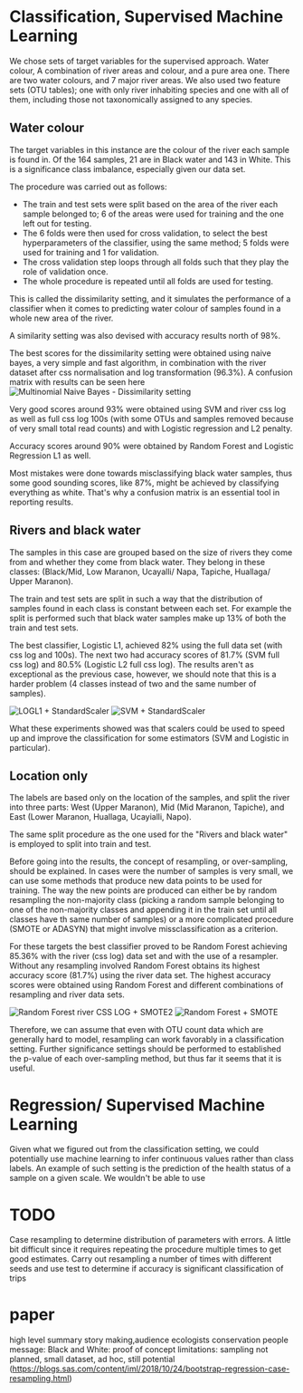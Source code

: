 # Classification, Supervised Machine Learning
We chose  sets of target variables for the supervised  approach. Water colour, A combination of river areas and colour, and a pure area one. There are two water colours, and 7 major river areas. We also used two feature sets (OTU tables); one with only river inhabiting species and one with all of them, including those not taxonomically assigned to any species. 

## Water colour
The target variables in this instance are the colour of the river each sample is found in. Of the 164 samples, 21 are in Black water and 143 in White. This is a significance class imbalance, especially given our data set. 

The procedure was carried out as follows:  
* The train and test sets were split based on the area of the river each sample belonged to; 6 of the areas were used for training and the one left out for testing.  
* The 6 folds were then used for cross validation, to select the best hyperparameters of the classifier, using the same method; 5 folds were used for training and 1 for validation.  
* The cross validation step loops through all folds such that they play the role of validation once.  
* The whole procedure is repeated until all folds are used for testing.  

This is called the dissimilarity setting, and it simulates the performance of a classifier when it comes to predicting water colour of samples found in a whole new area of the river.

A similarity setting was also devised with accuracy results north of 98%.

The best scores for the dissimilarity setting were obtained using naive bayes, a very simple and fast algorithm, in combination with the river dataset after css normalisation and log transformation (96.3%). A confusion matrix with results can be seen here
![Multinomial Naive Bayes - Dissimilarity setting](images/dis_mnb_riv.png)

Very good scores around 93% were obtained using SVM and river css log as well as full css log 100s (with some OTUs and samples removed because of very small total read counts) and with Logistic regression and L2 penalty.

Accuracy scores around 90% were obtained by Random Forest and Logistic Regression L1 as well.

Most mistakes were done towards misclassifying black water samples, thus some good sounding scores, like 87%, might be achieved by classifying everything as white. That's why a confusion matrix is an essential tool in reporting results.

## Rivers and black water
The samples in this case are grouped based on the size of rivers they come from and whether they come from black water. They belong in these classes: (Black/Mid, Low Maranon, Ucayalli/ Napa, Tapiche, Huallaga/ Upper Maranon).

The train and test sets are split in such a way that the distribution of samples found in each class is constant between each set. For example the split is performed such that black water samples make up 13% of both the train and test sets.

The best classifier, Logistic L1, achieved 82% using the full data set (with css log and 100s). The next two had accuracy scores of 81.7% (SVM full css log) and 80.5% (Logistic L2 full css log). The results aren't as exceptional as the previous case, however, we should note that this is a harder problem (4 classes instead of two and the same number of samples).

![LOGL1 + StandardScaler](images/riv_logl1_full100s_sc.png)
![SVM + StandardScaler](images/riv_svm_full_sc.png)


What these experiments showed was that scalers could be used to speed up and improve the classification for some estimators (SVM and Logistic in particular).


## Location only 
The labels are based only on the location of the samples, and split the river into three parts: West (Upper Maranon), Mid (Mid Maranon, Tapiche), and East (Lower Maranon, Huallaga, Ucayialli, Napo).

The same split procedure as the one used for the "Rivers and black water" is employed to split into train and test.

Before going into the results, the concept of resampling, or over-sampling, should be explained. In cases were the number of samples is very small, we can use some methods that produce new data points to be used for training. The way the new points are produced can either be by random resampling the non-majority class (picking a random sample belonging to one of the non-majority classes and appending it in the train set until all classes have th same number of samples) or a more complicated procedure (SMOTE or ADASYN) that might involve missclassification as a criterion.

For these targets the best classifier proved to be Random Forest achieving 85.36% with the river (css log) data set and with the use of a resampler. Without any resampling involved Random Forest obtains its highest accuracy score (81.7%) using the river data set. The highest accuracy scores were obtained using Random Forest and different combinations of resampling and river data sets.

![Random Forest river CSS LOG + SMOTE2](images/loc_rfr_rivcsslog_smote2.png)
![Random Forest + SMOTE](images/loc_rfr_riv_smote.png)


Therefore, we can assume that even with OTU count data which are generally hard to model, resampling can work favorably in a classification setting. Further significance settings should be performed to established the p-value of each over-sampling method, but thus far it seems that it is useful. 



# Regression/ Supervised Machine Learning
Given what we figured out from the classification setting, we could potentially use machine learning to infer continuous values rather than class labels. An example of such setting is the prediction of the health status of a sample on a given scale. We wouldn't be able to use  

# TODO
Case resampling to determine distribution of parameters with errors. A little bit difficult since it requires repeating the procedure multiple times to get good estimates.
Carry out resampling a number of times with different seeds and use test to determine if accuracy is significant
classification of trips

# paper
high level summary story making,audience ecologists conservation people
message:
Black and White: proof of concept
limitations: sampling not planned, small dataset, ad hoc, still potential 
(https://blogs.sas.com/content/iml/2018/10/24/bootstrap-regression-case-resampling.html)

